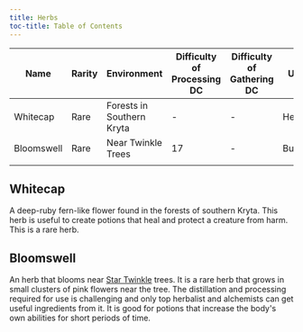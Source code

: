 ```yaml
---
title: Herbs
toc-title: Table of Contents
---
```


| Name       | Rarity | Environment               | Difficulty of Processing DC | Difficulty of Gathering DC | Uses    | Notes |
|------------|--------|---------------------------|-----------------------------|----------------------------|---------|-------|
| Whitecap   | Rare   | Forests in Southern Kryta | -                           | -                          | Healing |       |
| Bloomswell | Rare   | Near Twinkle Trees        | 17                          | -                          | Buffs   |       |
|            |        |                           |                             |                            |         |       |


## Whitecap

A deep-ruby fern-like flower found in the forests of southern Kryta. This herb is useful to create potions that heal and protect a creature from harm. This is a rare herb.


## Bloomswell

An herb that blooms near [Star Twinkle](../scenes/herb-collecting-around-fir.md) trees. It is a rare herb that grows in small clusters of pink flowers near the tree. The distillation and processing required for use is challenging and only top herbalist and alchemists can get useful ingredients from it. It is good for potions that increase the body's own abilities for short periods of time.

